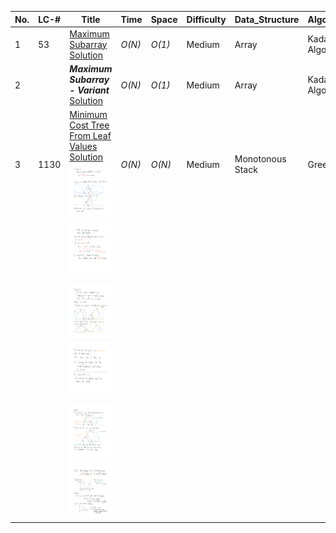 | No. | LC-#     | Title	                                                                                                                                                                                | Time                    | Space                 | Difficulty | Data_Structure   | Algorithm                    | Premium    |
| --- | -------- | ---------------------------------------------------------------------------------------------------------------------------------------------------------------------------------------- | ----------------------- | --------------------- | ---------- | ---------------- | ---------------------------- | ---------- |
| 1   | 53       | [Maximum Subarray](https://leetcode.com/problems/maximum-subarrays/)<br/>[Solution](https://github.com/sm2774us/competitive_programming_book/blob/master/arrays/maximum_subarray.py)                 | _O(N)_                  | _O(1)_                | Medium     | Array            | Kadane's Algorithm           |            |
| 2   |          | _**Maximum Subarray - Variant**_<br/>[Solution](https://github.com/sm2774us/competitive_programming_book/blob/master/arrays/maximum_subarray_variant.py)                                             | _O(N)_                  | _O(1)_                | Medium     | Array            | Kadane's Algorithm           | 🔒         |
| 3   | 1130     | [Minimum Cost Tree From Leaf Values](https://leetcode.com/problems/minimum-cost-tree-from-leaf-values/)<br/>[Solution](https://github.com/sm2774us/competitive_programming_book/blob/master/monotonous_stacks/minimum_cost_tree_from_leaf_values.py)<br/>![Greedy Solution Proof - Part 1](./assets/LC-1130_Minimum-Cost-Tree-From-Leaf-Values_Greedy_Algorithm_Proof-Part-1.png) | _O(N)_ | _O(N)_ | Medium    | Monotonous Stack | Greedy            |            |
|     |          | ![Greedy Solution Proof - Part 2](./assets/LC-1130_Minimum-Cost-Tree-From-Leaf-Values_Greedy_Algorithm_Proof-Part-2.png) | | | | | | |
|     |          | ![Greedy Solution Proof - Part 3](./assets/LC-1130_Minimum-Cost-Tree-From-Leaf-Values_Greedy_Algorithm_Proof-Part-3.png) | | | | | | |
|     |          | ![Greedy Solution Proof - Part 4](./assets/LC-1130_Minimum-Cost-Tree-From-Leaf-Values_Greedy_Algorithm_Proof-Part-4.png) | | | | | | |
|     |          | ![Greedy Solution Proof - Part 5](./assets/LC-1130_Minimum-Cost-Tree-From-Leaf-Values_Greedy_Algorithm_Proof-Part-5.png) | | | | | | |
|     |          | ![Greedy Solution Proof - Part 6](./assets/LC-1130_Minimum-Cost-Tree-From-Leaf-Values_Greedy_Algorithm_Proof-Part-6.png) | | | | | | |